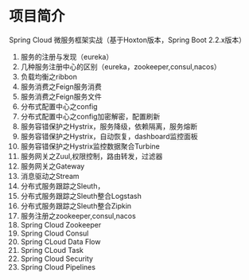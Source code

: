 # 项目简介
Spring Cloud 微服务框架实战（基于Hoxton版本，Spring Boot 2.2.x版本）

1. 服务的注册与发现（eureka）
2. 几种服务注册中心的区别（eureka，zookeeper,consul,nacos）
3. 负载均衡之ribbon
4. 服务消费之Feign服务消费
5. 服务消费之Feign服务文件
6. 分布式配置中心之config
7. 分布式配置中心之config加密解密，配置刷新
8. 服务容错保护之Hystrix，服务降级，依赖隔离，服务熔断
9. 服务容错保护之Hystrix，自动恢复，dashboard监控面板
10. 服务容错保护之Hystrix监控数据聚合Turbine
11. 服务网关之Zuul,权限控制，路由转发，过滤器
12. 服务网关之Gateway
13. 消息驱动之Stream
14. 分布式服务跟踪之Sleuth，
15. 分布式服务跟踪之Sleuth整合Logstash
16. 分布式服务跟踪之Sleuth整合Zipkin
17. 服务注册之zookeeper,consul,nacos
18. Spring Cloud Zookeeper
18. Spring Cloud Consul
19. Spring CLoud Data Flow
20. Spring CLoud Task
21. Spring Cloud Security
22. Spring Cloud Pipelines